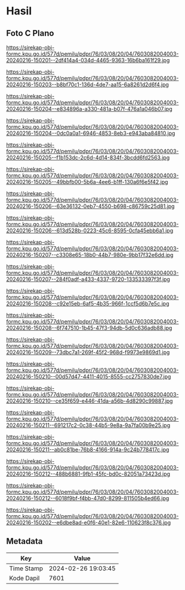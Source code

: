 # Hasil

## Foto C Plano

https://sirekap-obj-formc.kpu.go.id/577d/pemilu/pdpr/76/03/08/20/04/7603082004003-20240216-150201--2df414a4-034d-4465-9363-16b6ba161f29.jpg

https://sirekap-obj-formc.kpu.go.id/577d/pemilu/pdpr/76/03/08/20/04/7603082004003-20240216-150203--b8bf70c1-136d-4de7-aa15-6a8261d2d6f4.jpg

https://sirekap-obj-formc.kpu.go.id/577d/pemilu/pdpr/76/03/08/20/04/7603082004003-20240216-150204--e834896a-a330-481a-b07f-476a1a046b07.jpg

https://sirekap-obj-formc.kpu.go.id/577d/pemilu/pdpr/76/03/08/20/04/7603082004003-20240216-150204--0dc0a0a1-6946-4853-8eb3-e943aba84810.jpg

https://sirekap-obj-formc.kpu.go.id/577d/pemilu/pdpr/76/03/08/20/04/7603082004003-20240216-150205--f1b153dc-2c6d-4d14-834f-3bcdd6fd2563.jpg

https://sirekap-obj-formc.kpu.go.id/577d/pemilu/pdpr/76/03/08/20/04/7603082004003-20240216-150205--49bbfb00-5b6a-4ee6-b1ff-130a6f6e5f42.jpg

https://sirekap-obj-formc.kpu.go.id/577d/pemilu/pdpr/76/03/08/20/04/7603082004003-20240216-150206--63e36132-0eb7-4550-b698-c86759c25d81.jpg

https://sirekap-obj-formc.kpu.go.id/577d/pemilu/pdpr/76/03/08/20/04/7603082004003-20240216-150206--613d528b-0223-45c6-8595-0cfa45ebb6a1.jpg

https://sirekap-obj-formc.kpu.go.id/577d/pemilu/pdpr/76/03/08/20/04/7603082004003-20240216-150207--c3308e65-18b0-44b7-980e-9bb17f32e6dd.jpg

https://sirekap-obj-formc.kpu.go.id/577d/pemilu/pdpr/76/03/08/20/04/7603082004003-20240216-150207--284f0adf-a433-4337-9720-133533397f3f.jpg

https://sirekap-obj-formc.kpu.go.id/577d/pemilu/pdpr/76/03/08/20/04/7603082004003-20240216-150208--c92e15eb-6af5-4b35-966f-1ccf5d6b7e5c.jpg

https://sirekap-obj-formc.kpu.go.id/577d/pemilu/pdpr/76/03/08/20/04/7603082004003-20240216-150208--6f747510-1b45-47f3-94db-5d0c636adb88.jpg

https://sirekap-obj-formc.kpu.go.id/577d/pemilu/pdpr/76/03/08/20/04/7603082004003-20240216-150209--73dbc7a1-269f-45f2-968d-f9973e9869d1.jpg

https://sirekap-obj-formc.kpu.go.id/577d/pemilu/pdpr/76/03/08/20/04/7603082004003-20240216-150210--00d57d47-4411-4015-8555-cc2757830de7.jpg

https://sirekap-obj-formc.kpu.go.id/577d/pemilu/pdpr/76/03/08/20/04/7603082004003-20240216-150210--ce35f659-e446-41da-a56b-4d8290c99887.jpg

https://sirekap-obj-formc.kpu.go.id/577d/pemilu/pdpr/76/03/08/20/04/7603082004003-20240216-150211--691217c2-0c38-44b5-9e8a-9a7fa00b9e25.jpg

https://sirekap-obj-formc.kpu.go.id/577d/pemilu/pdpr/76/03/08/20/04/7603082004003-20240216-150211--ab0c81be-76b8-4166-914a-9c24b778417c.jpg

https://sirekap-obj-formc.kpu.go.id/577d/pemilu/pdpr/76/03/08/20/04/7603082004003-20240216-150212--488b6881-9fb1-45fc-bd0c-82051a73423d.jpg

https://sirekap-obj-formc.kpu.go.id/577d/pemilu/pdpr/76/03/08/20/04/7603082004003-20240216-150212--6018f9bf-f4bb-47d0-8299-811505b4ed66.jpg

https://sirekap-obj-formc.kpu.go.id/577d/pemilu/pdpr/76/03/08/20/04/7603082004003-20240216-150202--e6dbe8ad-e0f6-40e1-82e6-110623f8c376.jpg


## Metadata

| Key        | Value               |
| ---------- | ------------------- |
| Time Stamp | 2024-02-26 19:03:45 |
| Kode Dapil | 7601                |




